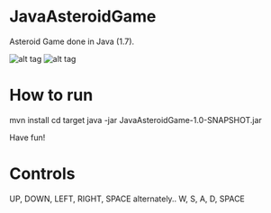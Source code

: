 # JavaAsteroidGame

Asteroid Game done in Java (1.7). 

![alt tag](https://github.com/hkamran/JavaAsteroidGame/tree/master/demo/screenshot1.png)
![alt tag](https://github.com/hkamran/JavaAsteroidGame/tree/master/demo/screenshot2.png)

# How to run

mvn install
cd target
java -jar JavaAsteroidGame-1.0-SNAPSHOT.jar

Have fun!

# Controls
UP, DOWN, LEFT, RIGHT, SPACE
alternately..
W, S, A, D, SPACE

